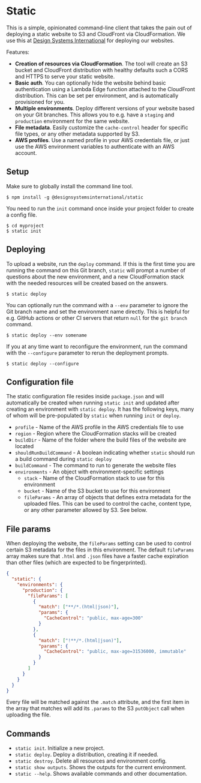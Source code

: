 # Static

This is a simple, opinionated command-line client that takes the pain out of deploying a static website to S3 and CloudFront via CloudFormation. We use this at [Design Systems International](https://designsystems.international/) for deploying our websites.

Features:

- **Creation of resources via CloudFormation**. The tool will create an S3 bucket and CloudFront distribution with healthy defaults such a CORS and HTTPS to serve your static website.
- **Basic auth**. You can optionally hide the website behind basic authentication using a Lambda Edge function attached to the CloudFront distribution. This can be set per environment, and is automatically provisioned for you.
- **Multiple environments**. Deploy different versions of your website based on your Git branches. This allows you to e.g. have a `staging` and `production` environment for the same website.
- **File metadata**. Easily customize the `cache-control` header for specific file types, or any other metadata supported by S3.
- **AWS profiles**. Use a named profile in your AWS credentials file, or just use the AWS environment variables to authenticate with an AWS account.

## Setup

Make sure to globally install the command line tool.

```
$ npm install -g @designsystemsinternational/static
```

You need to run the `init` command once inside your project folder to create a config file.

```
$ cd myproject
$ static init
```

## Deploying

To upload a website, run the `deploy` command. If this is the first time you are running the command on this Git branch, `static` will prompt a number of questions about the new environment, and a new CloudFormation stack with the needed resources will be created based on the answers.

```
$ static deploy
```

You can optionally run the command with a `--env` parameter to ignore the Git branch name and set the environment name directly. This is helpful for e.g. GitHub actions or other CI servers that return `null` for the `git branch` command.

```
$ static deploy --env somename
```

If you at any time want to reconfigure the environment, run the command with the `--configure` parameter to rerun the deployment prompts.

```
$ static deploy --configure
```

## Configuration file

The static configuration file resides inside `package.json` and will automatically be created when running `static init` and updated after creating an environment with `static deploy`. It has the following keys, many of whom will be pre-populated by `static` when running `init` or `deploy`.

- `profile` - Name of the AWS profile in the AWS credentials file to use
- `region` - Region where the CloudFormation stacks will be created
- `buildDir` - Name of the folder where the build files of the website are located
- `shouldRunBuildCommand` - A boolean indicating whether `static` should run a build command during `static deploy`
- `buildCommand` - The command to run to generate the website files
- `environments` - An object with environment-specific settings
  - `stack` - Name of the CloudFormation stack to use for this environment
  - `bucket` - Name of the S3 bucket to use for this environment
  - `fileParams` - An array of objects that defines extra metadata for the uploaded files. This can be used to control the cache, content type, or any other parameter allowed by S3. See below.

## File params

When deploying the website, the `fileParams` setting can be used to control certain S3 metadata for the files in this environment. The default `fileParams` array makes sure that `.html` and `.json` files have a faster cache expiration than other files (which are expected to be fingerprinted).

```json
{
  "static": {
    "environments": {
      "production": {
        "fileParams": [
          {
            "match": ["**/*.(html|json)"],
            "params": {
              "CacheControl": "public, max-age=300"
            }
          },
          {
            "match": ["!**/*.(html|json)"],
            "params": {
              "CacheControl": "public, max-age=31536000, immutable"
            }
          }
        ]
      }
    }
  }
}
```

Every file will be matched against the `.match` attribute, and the first item in the array that matches will add its `.params` to the S3 `putObject` call when uploading the file.

## Commands

- `static init`. Initialize a new project.
- `static deploy`. Deploy a distribution, creating it if needed.
- `static destroy`. Delete all resources and environment config.
- `static show outputs`. Shows the outputs for the current environment.
- `static --help`. Shows available commands and other documentation.
